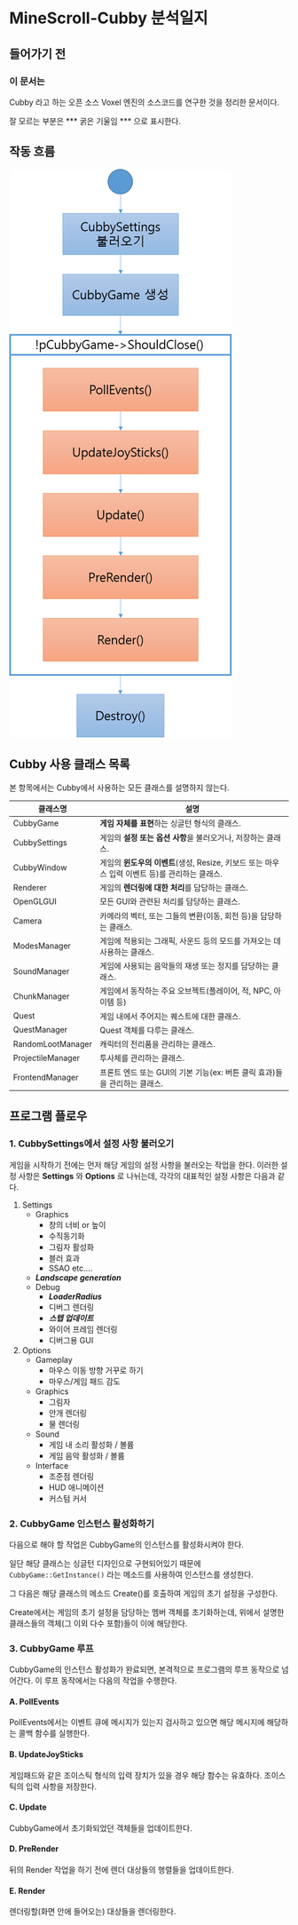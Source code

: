 # MineScroll-Cubby 분석일지

## 들어가기 전

### 이 문서는

Cubby 라고 하는 오픈 소스 Voxel 엔진의 소스코드를 연구한 것을 정리한 문서이다.

잘 모르는 부분은 *** 굵은 기울임 *** 으로 표시한다.

## 작동 흐름

![flow Image](Image/Flow.png)

## Cubby 사용 클래스 목록

본 항목에서는 Cubby에서 사용하는 모든 클래스를 설명하지 않는다. 

| 클래스명              | 설명                                       |
| ----------------- | ---------------------------------------- |
| CubbyGame         | **게임 자체를 표현**하는 싱글턴 형식의 클래스.             |
| CubbySettings     | 게임의 **설정 또는 옵션 사항**을 불러오거나, 저장하는 클래스.    |
| CubbyWindow       | 게임의 **윈도우의 이벤트**(생성, Resize, 키보드 또는 마우스 입력 이벤트 등)를 관리하는 클래스. |
| Renderer          | 게임의 **렌더링에 대한 처리**를 담당하는 클래스.            |
| OpenGLGUI         | 모든 GUI와 관련된 처리를 담당하는 클래스.                |
| Camera            | 카메라의 벡터, 또는 그들의 변환(이동, 회전 등)을 담당하는 클래스.  |
| ModesManager      | 게임에 적용되는 그래픽, 사운드 등의 모드를 가져오는 데 사용하는 클래스. |
| SoundManager      | 게임에 사용되는 음악들의 재생 또는 정지를 담당하는 클래스.        |
| ChunkManager      | 게임에서 동작하는 주요 오브젝트(플레이어, 적, NPC, 아이템 등)   |
| Quest             | 게임 내에서 주어지는 퀘스트에 대한 클래스.                 |
| QuestManager      | Quest 객체를 다루는 클래스.                       |
| RandomLootManager | 캐릭터의 전리품을 관리하는 클래스.                      |
| ProjectileManager | 투사체를 관리하는 클래스.                           |
| FrontendManager   | 프론트 엔드 또는 GUI의 기본 기능(ex: 버튼 클릭 효과)들을 관리하는 클래스. |



## 프로그램 플로우

### 1. CubbySettings에서 설정 사항 불러오기

게임을 시작하기 전에는 먼저 해당 게임의 설정 사항을 불러오는 작업을 한다. 이러한 설정 사항은 **Settings** 와 **Options** 로 나뉘는데, 각각의 대표적인 설정 사항은 다음과 같다.

1. Settings
   - Graphics
     - 창의 너비 or 높이
     - 수직동기화
     - 그림자 활성화
     - 블러 효과
     - SSAO etc....
   - ***Landscape generation***
   - Debug
     - ***LoaderRadius***
     - 디버그 렌더링
     - ***스텝 업데이트***
     - 와이어 프레임 렌더링
     - 디버그용 GUI
2. Options
   - Gameplay
     - 마우스 이동 방향 거꾸로 하기
     - 마우스/게임 패드 감도
   - Graphics
     - 그림자
     - 안개 렌더링
     - 물 렌더링
   - Sound
     - 게임 내 소리 활성화 / 볼륨
     - 게임 음악 활성화 / 볼륨
   - Interface
     - 조준점 렌더링
     - HUD 애니메이션
     - 커스텀 커서



### 2. CubbyGame 인스턴스 활성화하기

다음으로 해야 할 작업은 CubbyGame의 인스턴스를 활성화시켜야 한다.

일단 해당 클래스는 싱글턴 디자인으로 구현되어있기 때문에 `CubbyGame::GetInstance()` 라는 메소드를 사용하여 인스턴스를 생성한다.

그 다음은 해당 클래스의 메소드 Create()를 호출하여 게임의 초기 설정을 구성한다.

Create에서는 게임의 초기 설정을 담당하는 멤버 객체를 초기화하는데, 위에서 설명한 클래스들의 객체(그 이외 다수 포함)들이 이에 해당한다.

### 3. CubbyGame 루프

CubbyGame의 인스턴스 활성화가 완료되면, 본격적으로 프로그램의 루프 동작으로 넘어간다. 이 루프 동작에서는 다음의 작업을 수행한다.

#### A. PollEvents

PollEvents에서는 이벤트 큐에 메시지가 있는지 검사하고 있으면 해당 메시지에 해당하는 콜백 함수를 실행한다.

#### B. UpdateJoySticks

게임패드와 같은 조이스틱 형식의 입력 장치가 있을 경우 해당 함수는 유효하다. 조이스틱의 입력 사항을 저장한다.

#### C. Update

CubbyGame에서 초기화되었던 객체들을 업데이트한다.

#### D. PreRender

뒤의 Render 작업을 하기 전에 렌더 대상들의 행렬들을 업데이트한다.

#### E. Render

렌더링할(화면 안에 들어오는) 대상들을 렌더링한다.
